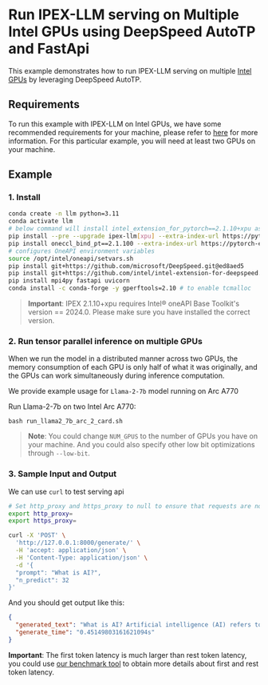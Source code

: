 # Run IPEX-LLM serving on Multiple Intel GPUs using DeepSpeed AutoTP and FastApi

This example demonstrates how to run IPEX-LLM serving on multiple [Intel GPUs](../README.md) by leveraging DeepSpeed AutoTP.

## Requirements

To run this example with IPEX-LLM on Intel GPUs, we have some recommended requirements for your machine, please refer to [here](../README.md#recommended-requirements) for more information. For this particular example, you will need at least two GPUs on your machine.

## Example

### 1. Install

```bash
conda create -n llm python=3.11
conda activate llm
# below command will install intel_extension_for_pytorch==2.1.10+xpu as default
pip install --pre --upgrade ipex-llm[xpu] --extra-index-url https://pytorch-extension.intel.com/release-whl/stable/xpu/us/
pip install oneccl_bind_pt==2.1.100 --extra-index-url https://pytorch-extension.intel.com/release-whl/stable/xpu/us/
# configures OneAPI environment variables
source /opt/intel/oneapi/setvars.sh
pip install git+https://github.com/microsoft/DeepSpeed.git@ed8aed5
pip install git+https://github.com/intel/intel-extension-for-deepspeed.git@0eb734b
pip install mpi4py fastapi uvicorn
conda install -c conda-forge -y gperftools=2.10 # to enable tcmalloc
```

> **Important**: IPEX 2.1.10+xpu requires Intel® oneAPI Base Toolkit's version == 2024.0. Please make sure you have installed the correct version.

### 2. Run tensor parallel inference on multiple GPUs

When we run the model in a distributed manner across two GPUs, the memory consumption of each GPU is only half of what it was originally, and the GPUs can work simultaneously during inference computation.

We provide example usage for `Llama-2-7b` model running on Arc A770

Run Llama-2-7b on two Intel Arc A770:

```
bash run_llama2_7b_arc_2_card.sh
```

> **Note**: You could change `NUM_GPUS` to the number of GPUs you have on your machine. And you could also specify other low bit optimizations through `--low-bit`.

### 3. Sample Input and Output

We can use `curl` to test serving api

```bash
# Set http_proxy and https_proxy to null to ensure that requests are not forwarded by a proxy.
export http_proxy=
export https_proxy=

curl -X 'POST' \
  'http://127.0.0.1:8000/generate/' \
  -H 'accept: application/json' \
  -H 'Content-Type: application/json' \
  -d '{
  "prompt": "What is AI?",
  "n_predict": 32
}'
```

And you should get output like this:

```json
{
  "generated_text": "What is AI? Artificial intelligence (AI) refers to the development of computer systems able to perform tasks that would normally require human intelligence, such as visual perception, speech",
  "generate_time": "0.45149803161621094s"
}

```

**Important**: The first token latency is much larger than rest token latency, you could use [our benchmark tool](https://github.com/intel-analytics/ipex-llm/blob/main/python/llm/dev/benchmark/README.md) to obtain more details about first and rest token latency.

